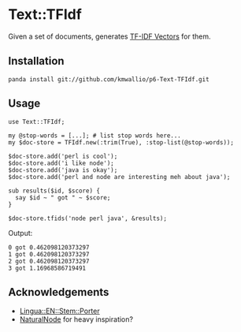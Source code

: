 # Text::TFIdf

Given a set of documents, generates [TF-IDF Vectors](https://en.wikipedia.org/wiki/Tf%E2%80%93idf) for them.

## Installation

```
panda install git://github.com/kmwallio/p6-Text-TFIdf.git
```

## Usage

``` perl6
use Text::TFIdf;

my @stop-words = [...]; # list stop words here...
my $doc-store = TFIdf.new(:trim(True), :stop-list(@stop-words));

$doc-store.add('perl is cool');
$doc-store.add('i like node');
$doc-store.add('java is okay');
$doc-store.add('perl and node are interesting meh about java');

sub results($id, $score) {
  say $id ~ " got " ~ $score;
}

$doc-store.tfids('node perl java', &results);
```

Output:

```
0 got 0.462098120373297
1 got 0.462098120373297
2 got 0.462098120373297
3 got 1.16968586719491
```

## Acknowledgements

 * [Lingua::EN::Stem::Porter](https://github.com/johnspurr/Lingua-EN-Stem-Porter)
 * [NaturalNode](https://github.com/NaturalNode/natural) for heavy inspiration?
